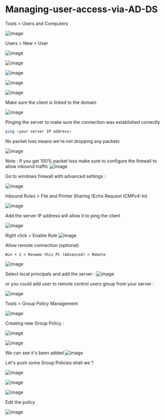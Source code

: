 # Managing-user-access-via-AD-DS

Tools > Users and Computers

![image](https://github.com/user-attachments/assets/219d68eb-bd3b-4a44-b8e1-185ab3a09d8a)

Users > New > User

![image](https://github.com/user-attachments/assets/edc4a9c5-7e4a-4c31-ab8c-801b2cfebc75)


![image](https://github.com/user-attachments/assets/d9751f32-710a-44b9-b380-2486ebafc73c)

![image](https://github.com/user-attachments/assets/ef5fcb1b-b8c6-44ee-b1f0-eeda0e545905)

![image](https://github.com/user-attachments/assets/d078f2ef-a6e6-4ba5-adc1-ed0e2592ddfd)

![image](https://github.com/user-attachments/assets/560b4388-6f0a-42fe-a640-11be85c225d1)

Make sure the client is linked to the domain

![image](https://github.com/user-attachments/assets/67fb8ec0-2e01-409c-b737-e5d3b4064bfb)

Pinging the server to make sure the connection was established correctly 
```bash
ping <your server IP address>
```

No packet loss means we're not dropping any packets

![image](https://github.com/user-attachments/assets/3e80fabc-dc97-4c8a-b508-aceb0e3dde83)

Note : If you get 100% packet loss make sure to configure the firewall to allow inbound traffic
![image](https://github.com/user-attachments/assets/ba65f67b-a6c7-41fe-aeca-467e42f25512)

Go to windows firewall with advanced settings :

![image](https://github.com/user-attachments/assets/870aa246-019e-4538-a688-19789261b71f)

Inbound Rules > File and Printer Sharing (Echo Request ICMPv4-In)

![image](https://github.com/user-attachments/assets/0459acfa-52d7-4d37-9a75-7369fab06c80)

Add the server IP address will allow it to ping the client

![image](https://github.com/user-attachments/assets/dd091d71-5e70-4110-96cc-81719a931d38)

Right click > Enable Rule
![image](https://github.com/user-attachments/assets/819329e2-8936-45aa-8bd5-683084d6103d)


Allow remote connection (optional)

```
Win + I > Rename this PC (Advanced) > Remote
```
![image](https://github.com/user-attachments/assets/98fba8c0-ee51-43f5-b246-90c803de9447)


Select local principals and add the server :
![image](https://github.com/user-attachments/assets/41cffb31-5d3b-4406-a797-4a251eda58bb)

or you could add user to remote control users group from your server :

![image](https://github.com/user-attachments/assets/a6379bea-80f4-43ed-b50b-9ce2181ec595)

Tools > Group Policy Management

![image](https://github.com/user-attachments/assets/da52d336-0e2f-4566-acce-930f6672b002)

Creating new Group Policy :

![image](https://github.com/user-attachments/assets/2850bdb7-8b3a-4030-a71c-08efef470035)

![image](https://github.com/user-attachments/assets/acc3b088-7061-40cc-92dd-bfc95545bd57)

We can see it's been added 
![image](https://github.com/user-attachments/assets/abfdfabb-bcaa-45d8-9d76-cb421a37d7c6)

Let's push some Group Policies shall we ?

![image](https://github.com/user-attachments/assets/83a89f40-7eab-4863-8a97-007af5b9b31e)

![image](https://github.com/user-attachments/assets/64a1dd1b-f863-4db1-a313-5f43341cd6b4)

![image](https://github.com/user-attachments/assets/ac91e704-c94c-474b-a421-f6e3055e5320)

Edit the policy

![image](https://github.com/user-attachments/assets/29d3e3f6-6e13-4aea-a630-75868dd4673a)


